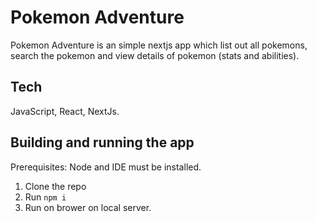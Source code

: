 # Pokemon Adventure

Pokemon Adventure is an simple nextjs app which list out all pokemons, search the pokemon and view details of pokemon (stats and abilities).

## Tech

JavaScript, React, NextJs.

## Building and running the app

Prerequisites: Node and IDE must be installed. 

1. Clone the repo
2. Run `npm i`
3. Run on brower on local server.
